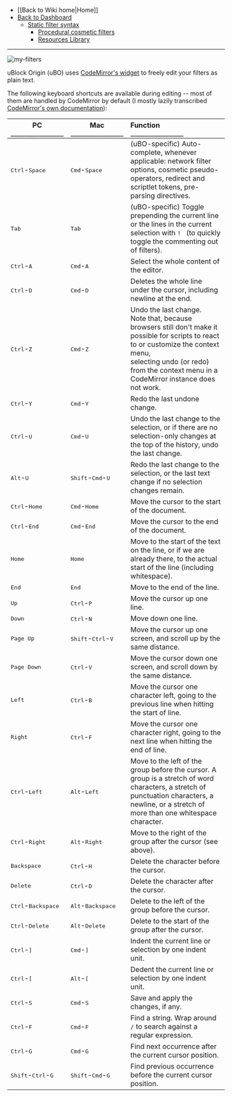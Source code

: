 - [[Back to Wiki home|Home]]
- [Back to Dashboard](./Dashboard)
    - [Static filter syntax](./Static-filter-syntax)
        - [Procedural cosmetic filters](./Procedural-cosmetic-filters)
        - [Resources Library](./Resources-Library)

***

![my-filters](https://user-images.githubusercontent.com/585534/85202191-a0ddfb00-b2d2-11ea-8f93-a360c338ded7.png)

uBlock Origin (uBO) uses [CodeMirror's widget](https://codemirror.net/index.html) to freely edit your filters as plain text.

The following keyboard shortcuts are available during editing -- most of them are handled by CodeMirror by default (I mostly lazily transcribed [CodeMirror's own documentation](https://codemirror.net/doc/manual.html#commands)):

|PC<br>`_______________`|Mac<br>`_______________`| Function<br>`_______________`|
|----|-----|:---------|
| <kbd>Ctrl</kbd>-<kbd>Space</kbd> | <kbd>Cmd</kbd>-<kbd>Space</kbd> | (uBO-specific) Auto-complete, whenever applicable: network filter options, cosmetic pseudo-operators, redirect and scriptlet tokens, pre-parsing directives.
| <kbd>Tab</kbd> | <kbd>Tab</kbd> | (uBO-specific) Toggle prepending the current line or the lines in the current selection with `! ` (to quickly toggle the commenting out of filters).
| <kbd>Ctrl</kbd>-<kbd>A</kbd> | <kbd>Cmd</kbd>-<kbd>A</kbd> | Select the whole content of the editor.
| <kbd>Ctrl</kbd>-<kbd>D</kbd> | <kbd>Cmd</kbd>-<kbd>D</kbd> | Deletes the whole line under the cursor, including newline at the end.
| <kbd>Ctrl</kbd>-<kbd>Z</kbd> | <kbd>Cmd</kbd>-<kbd>Z</kbd> | Undo the last change.<br>Note that, because browsers still don't make it possible for scripts to react to or customize the context menu,<br>selecting undo (or redo) from the context menu in a CodeMirror instance does not work.
| <kbd>Ctrl</kbd>-<kbd>Y</kbd> | <kbd>Cmd</kbd>-<kbd>Y</kbd> | Redo the last undone change.
| <kbd>Ctrl</kbd>-<kbd>U</kbd> | <kbd>Cmd</kbd>-<kbd>U</kbd> | Undo the last change to the selection, or if there are no selection-only changes at the top of the history, undo the last change.
| <kbd>Alt</kbd>-<kbd>U</kbd> | <kbd>Shift</kbd>-<kbd>Cmd</kbd>-<kbd>U</kbd> | Redo the last change to the selection, or the last text change if no selection changes remain.
| <kbd>Ctrl</kbd>-<kbd>Home</kbd> | <kbd>Cmd</kbd>-<kbd>Home</kbd> | Move the cursor to the start of the document.
| <kbd>Ctrl</kbd>-<kbd>End</kbd> | <kbd>Cmd</kbd>-<kbd>End</kbd> | Move the cursor to the end of the document.
| <kbd>Home</kbd> | <kbd>Home</kbd> | Move to the start of the text on the line, or if we are already there, to the actual start of the line (including whitespace).
| <kbd>End</kbd> | <kbd>End</kbd> | Move to the end of the line.
| <kbd>Up</kbd> | <kbd>Ctrl</kbd>-<kbd>P</kbd> | Move the cursor up one line.
| <kbd>Down</kbd> | <kbd>Ctrl</kbd>-<kbd>N</kbd> | Move down one line.
| <kbd>Page Up</kbd> | <kbd>Shift</kbd>-<kbd>Ctrl</kbd>-<kbd>V</kbd> | Move the cursor up one screen, and scroll up by the same distance.
| <kbd>Page Down</kbd> | <kbd>Ctrl</kbd>-<kbd>V</kbd> | Move the cursor down one screen, and scroll down by the same distance.
| <kbd>Left</kbd> | <kbd>Ctrl</kbd>-<kbd>B</kbd> | Move the cursor one character left, going to the previous line when hitting the start of line.
| <kbd>Right</kbd> | <kbd>Ctrl</kbd>-<kbd>F</kbd> | Move the cursor one character right, going to the next line when hitting the end of line.
| <kbd>Ctrl</kbd>-<kbd>Left</kbd> | <kbd>Alt</kbd>-<kbd>Left</kbd> | Move to the left of the group before the cursor. A group is a stretch of word characters, a stretch of punctuation characters, a newline, or a stretch of more than one whitespace character.
| <kbd>Ctrl</kbd>-<kbd>Right</kbd> | <kbd>Alt</kbd>-<kbd>Right</kbd> | Move to the right of the group after the cursor (see above).
| <kbd>Backspace</kbd> | <kbd>Ctrl</kbd>-<kbd>H</kbd> | Delete the character before the cursor.
| <kbd>Delete</kbd> | <kbd>Ctrl</kbd>-<kbd>D</kbd> | Delete the character after the cursor.
| <kbd>Ctrl</kbd>-<kbd>Backspace</kbd> | <kbd>Alt</kbd>-<kbd>Backspace</kbd> | Delete to the left of the group before the cursor.
| <kbd>Ctrl</kbd>-<kbd>Delete</kbd> | <kbd>Alt</kbd>-<kbd>Delete</kbd> | Delete to the start of the group after the cursor.
| <kbd>Ctrl</kbd>-<kbd>]</kbd> | <kbd>Cmd</kbd>-<kbd>]</kbd> | Indent the current line or selection by one indent unit.
| <kbd>Ctrl</kbd>-<kbd>[</kbd> | <kbd>Alt</kbd>-<kbd>[</kbd> | Dedent the current line or selection by one indent unit.
| <kbd>Ctrl</kbd>-<kbd>S</kbd> | <kbd>Cmd</kbd>-<kbd>S</kbd> | Save and apply the changes, if any.
| <kbd>Ctrl</kbd>-<kbd>F</kbd> | <kbd>Cmd</kbd>-<kbd>F</kbd> | Find a string. Wrap around `/` to search against a regular expression.
| <kbd>Ctrl</kbd>-<kbd>G</kbd> | <kbd>Cmd</kbd>-<kbd>G</kbd> | Find next occurrence after the current cursor position.
| <kbd>Shift</kbd>-<kbd>Ctrl</kbd>-<kbd>G</kbd> | <kbd>Shift</kbd>-<kbd>Cmd</kbd>-<kbd>G</kbd> | Find previous occurrence before the current cursor position.
